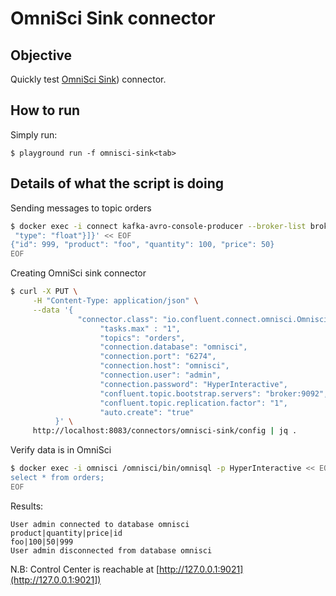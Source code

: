 # OmniSci Sink connector



## Objective

Quickly test [OmniSci Sink](https://docs.confluent.io/current/connect/kafka-connect-omnisci/index.html#kconnect-long-omnisci-sink-connector)) connector.




## How to run

Simply run:

```
$ playground run -f omnisci-sink<tab>
```

## Details of what the script is doing

Sending messages to topic orders

```bash
$ docker exec -i connect kafka-avro-console-producer --broker-list broker:9092 --property schema.registry.url=http://schema-registry:8081 --topic orders --property value.schema='{"type":"record","name":"myrecord","fields":[{"name":"id","type":"int"},{"name":"product", "type": "string"}, {"name":"quantity", "type": "int"}, {"name":"price",
 "type": "float"}]}' << EOF
{"id": 999, "product": "foo", "quantity": 100, "price": 50}
EOF
```

Creating OmniSci sink connector

```bash
$ curl -X PUT \
     -H "Content-Type: application/json" \
     --data '{
               "connector.class": "io.confluent.connect.omnisci.OmnisciSinkConnector",
                    "tasks.max" : "1",
                    "topics": "orders",
                    "connection.database": "omnisci",
                    "connection.port": "6274",
                    "connection.host": "omnisci",
                    "connection.user": "admin",
                    "connection.password": "HyperInteractive",
                    "confluent.topic.bootstrap.servers": "broker:9092",
                    "confluent.topic.replication.factor": "1",
                    "auto.create": "true"
          }' \
     http://localhost:8083/connectors/omnisci-sink/config | jq .
```

Verify data is in OmniSci

```bash
$ docker exec -i omnisci /omnisci/bin/omnisql -p HyperInteractive << EOF
select * from orders;
EOF
```

Results:

```
User admin connected to database omnisci
product|quantity|price|id
foo|100|50|999
User admin disconnected from database omnisci
```

N.B: Control Center is reachable at [http://127.0.0.1:9021](http://127.0.0.1:9021])
